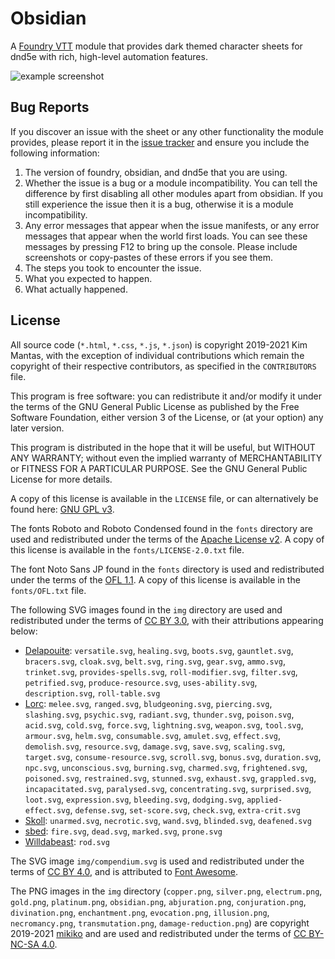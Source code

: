# Obsidian
A [Foundry VTT](https://foundryvtt.com/) module that provides dark themed character sheets for dnd5e with rich, high-level automation features.

![example screenshot](https://bitbucket.org/Fyorl/obsidian/raw/master/example.jpg)

## Bug Reports
If you discover an issue with the sheet or any other functionality the module provides, please report it in the [issue tracker](https://bitbucket.org/Fyorl/obsidian/issues) and ensure you include the following information:

1. The version of foundry, obsidian, and dnd5e that you are using.
2. Whether the issue is a bug or a module incompatibility. You can tell the difference by first disabling all other modules apart from obsidian. If you still experience the issue then it is a bug, otherwise it is a module incompatibility.
3. Any error messages that appear when the issue manifests, or any error messages that appear when the world first loads. You can see these messages by pressing F12 to bring up the console. Please include screenshots or copy-pastes of these errors if you see them.
4. The steps you took to encounter the issue.
5. What you expected to happen.
6. What actually happened.

## License
All source code (`*.html`, `*.css`, `*.js`, `*.json`) is copyright 2019-2021 Kim Mantas, with the exception of individual contributions which remain the copyright of their respective contributors, as specified in the `CONTRIBUTORS` file.

This program is free software: you can redistribute it and/or modify it under the terms of the GNU General Public License as published by the Free Software Foundation, either version 3 of the License, or (at your option) any later version.

This program is distributed in the hope that it will be useful, but WITHOUT ANY WARRANTY; without even the implied warranty of MERCHANTABILITY or FITNESS FOR A PARTICULAR PURPOSE. See the GNU General Public License for more details.

A copy of this license is available in the `LICENSE` file, or can alternatively be found here: [GNU GPL v3](https://www.gnu.org/licenses/gpl-3.0.en.html).

The fonts Roboto and Roboto Condensed found in the `fonts` directory are used and redistributed under the terms of the [Apache License v2](http://www.apache.org/licenses/LICENSE-2.0). A copy of this license is available in the `fonts/LICENSE-2.0.txt` file.

The font Noto Sans JP found in the `fonts` directory is used and redistributed under the terms of the [OFL 1.1](https://scripts.sil.org/cms/scripts/page.php?item_id=OFL_web). A copy of this license is available in the `fonts/OFL.txt` file.

The following SVG images found in the `img` directory are used and redistributed under the terms of [CC BY 3.0](https://creativecommons.org/licenses/by/3.0/), with their attributions appearing below:

* [Delapouite](http://delapouite.com/): `versatile.svg`, `healing.svg`, `boots.svg`, `gauntlet.svg`, `bracers.svg`, `cloak.svg`, `belt.svg`, `ring.svg`, `gear.svg`, `ammo.svg`, `trinket.svg`, `provides-spells.svg`, `roll-modifier.svg`, `filter.svg`, `petrified.svg`, `produce-resource.svg`, `uses-ability.svg`, `description.svg`, `roll-table.svg`
* [Lorc](http://lorcblog.blogspot.com/): `melee.svg`, `ranged.svg`, `bludgeoning.svg`, `piercing.svg`, `slashing.svg`, `psychic.svg`, `radiant.svg`, `thunder.svg`, `poison.svg`, `acid.svg`, `cold.svg`, `force.svg`, `lightning.svg`, `weapon.svg`, `tool.svg`, `armour.svg`, `helm.svg`, `consumable.svg`, `amulet.svg`, `effect.svg`, `demolish.svg`, `resource.svg`, `damage.svg`, `save.svg`, `scaling.svg`, `target.svg`, `consume-resource.svg`, `scroll.svg`, `bonus.svg`, `duration.svg`, `npc.svg`, `unconscious.svg`, `burning.svg`, `charmed.svg`, `frightened.svg`, `poisoned.svg`, `restrained.svg`, `stunned.svg`, `exhaust.svg`, `grappled.svg`, `incapacitated.svg`, `paralysed.svg`, `concentrating.svg`, `surprised.svg`, `loot.svg`, `expression.svg`, `bleeding.svg`, `dodging.svg`, `applied-effect.svg`, `defense.svg`, `set-score.svg`, `check.svg`, `extra-crit.svg`
* [Skoll](https://game-icons.net/): `unarmed.svg`, `necrotic.svg`, `wand.svg`, `blinded.svg`, `deafened.svg`
* [sbed](https://opengameart.org/content/95-game-icons): `fire.svg`, `dead.svg`, `marked.svg`, `prone.svg`
* [Willdabeast](http://wjbstories.blogspot.com/): `rod.svg`

The SVG image `img/compendium.svg` is used and redistributed under the terms of [CC BY 4.0](https://creativecommons.org/licenses/by/4.0/), and is attributed to [Font Awesome](https://fontawesome.com/).

The PNG images in the `img` directory (`copper.png`, `silver.png`, `electrum.png`, `gold.png`, `platinum.png`, `obsidian.png`, `abjuration.png`, `conjuration.png`, `divination.png`, `enchantment.png`, `evocation.png`, `illusion.png`, `necromancy.png`, `transmutation.png`, `damage-reduction.png`) are copyright 2019-2021 [mikiko](https://mikiko.art) and are used and redistributed under the terms of [CC BY-NC-SA 4.0](https://creativecommons.org/licenses/by-nc-sa/4.0/).
